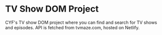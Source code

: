 # TV Show DOM Project

CYF's TV show DOM project where you can find and search for TV shows and episodes. API is fetched from tvmaze.com, hosted on Netlify.
